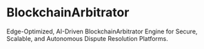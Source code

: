 # BlockchainArbitrator
Edge-Optimized, AI-Driven BlockchainArbitrator Engine for Secure, Scalable, and Autonomous Dispute Resolution Platforms.
